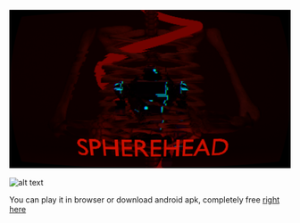 ![alt text](https://github.com/GenryMacros/SphereHead/blob/main/GitResources/title.png "Icon")

![alt text](https://github.com/GenryMacros/SphereHead/blob/main/GitResources/intro.gif "Small pc gameplay record")

You can play it in browser or download android apk, completely free [right here](https://lightfrosted.itch.io/spherehead)
